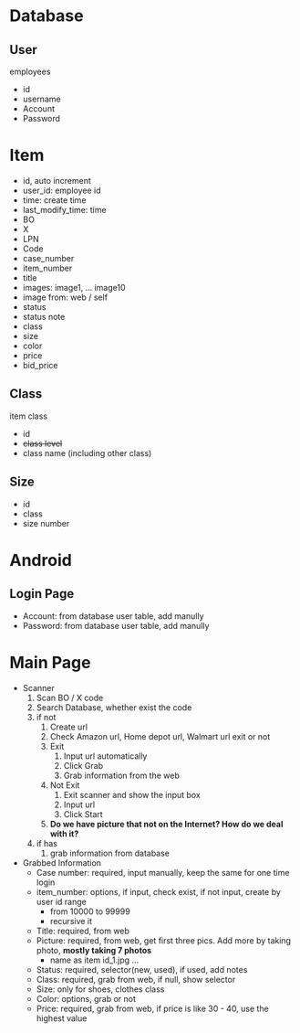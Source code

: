 # Database

## User

employees

- id
- username
- Account
- Password

# Item

- id, auto increment
- user_id: employee id
- time: create time
- last_modify_time: time
- BO
- X
- LPN
- Code
- case_number
- item_number
- title
- images: image1, ... image10
- image from: web / self
- status
- status note
- class
- size
- color
- price
- bid_price

## Class

item class

- id
- ~~class level~~
- class name (including other class)

## Size

- id
- class
- size number

# Android

## Login Page

- Account: from database user table, add manully
- Password: from database user table, add manully

# Main Page

- Scanner
  1. Scan BO / X code
  2. Search Database, whether exist the code
  3. if not
     1. Create url
     2. Check Amazon url, Home depot url, Walmart url exit or not
       1. Exit
          1. Input url automatically
          2. Click Grab
          3. Grab information from the web
       2. Not Exit
          1. Exit scanner and show the input box
          2. Input url
          3. Click Start
       3. **Do we have picture that not on the Internet? How do we deal with it?**
  4. if has
     1. grab information from database
- Grabbed Information
  - Case number: required, input manually, keep the same for one time login
  - item_number: options, if input, check exist, if not input, create by user id range
    - from 10000 to 99999
    - recursive it
  - Title: required, from web
  - Picture: required, from web, get first three pics. Add more by taking photo, **mostly taking 7 photos**
    - name as item id_1.jpg ...
  - Status: required, selector(new, used), if used, add notes
  - Class: required, grab from web, if null, show selector
  - Size: only for shoes, clothes class
  - Color: options, grab or not
  - Price: required, grab from web, if price is like 30 - 40, use the highest value